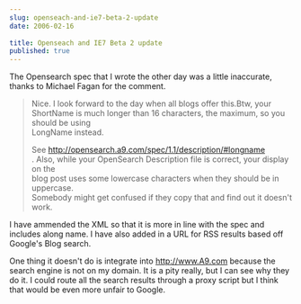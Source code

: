 ```yaml
---
slug: openseach-and-ie7-beta-2-update
date: 2006-02-16
 
title: Openseach and IE7 Beta 2 update
published: true
---
```

The Opensearch spec that I wrote the other day was a little inaccurate, thanks to Michael Fagan for the comment.<p /><blockquote class="posterous_medium_quote">
<p>Nice. I look forward to the day when all blogs offer this.Btw, your<br />ShortName is much longer than 16 characters, the maximum, so you should be using<br />LongName instead. </p>
<p>See <a href="http://opensearch.a9.com/spec/1.1/description/#longname">http://opensearch.a9.com/spec/1.1/description/#longname</a><br />. Also, while your OpenSearch Description file is correct, your display on the<br />blog post uses some lowercase characters when they should be in uppercase.<br />Somebody might get confused if they copy that and find out it doesn't<br />work.</p>
</blockquote><p />I have ammended the XML so that it is more in line with the spec and includes along name.  I have also added in a URL for RSS results based off Google's Blog search.<p />One thing it doesn't do is integrate into <a href="http://www.A9.com">http://www.A9.com</a> because the search engine is not on my domain.  It is a pity really, but I can see why they do it.  I could route all the search results through a proxy script but I think that would be even more unfair to Google.<p />

